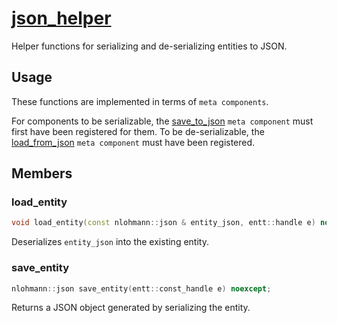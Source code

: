 # [json_helper](json_helper.hpp)

Helper functions for serializing and de-serializing entities to JSON.

## Usage

These functions are implemented in terms of `meta components`.

For components to be serializable, the [save_to_json](../functions/save_to_json.md) `meta component` must first have been registered for them. To be de-serializable, the [load_from_json](../functions/load_from_json.md) `meta component` must have been registered.

## Members

### load_entity

```cpp
void load_entity(const nlohmann::json & entity_json, entt::handle e) noexcept;
```

Deserializes `entity_json` into the existing entity.

### save_entity

```cpp
nlohmann::json save_entity(entt::const_handle e) noexcept;
```

Returns a JSON object generated by serializing the entity.